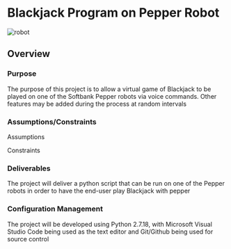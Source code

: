 # Blackjack Program on Pepper Robot
![robot](https://s.hdnux.com/photos/65/51/57/14064619/4/1200x0.jpg)

## Overview
### Purpose
The purpose of this project is to allow a virtual game of Blackjack to be played on one of the Softbank Pepper robots via voice commands. Other features may be added during the process at random intervals

### Assumptions/Constraints
Assumptions

Constraints

### Deliverables

The project will deliver a python script that can be run on one of the Pepper robots in order to have the end-user play Blackjack with pepper

### Configuration Management

The project will be developed using Python 2.7.18, with Microsoft Visual Studio Code being used as the text editor and Git/Github being used for source control

